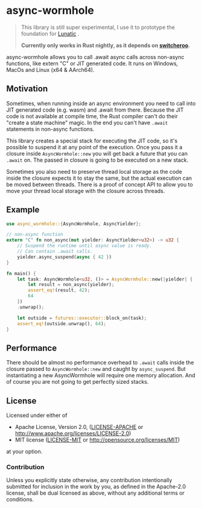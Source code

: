 # async-wormhole

> This library is still super experimental, I use it to prototype the foundation for
> [Lunatic](https://dev.to/bkolobara/lunatic-actor-based-webassembly-runtime-for-the-backend-36oj) .
>
> **Currently only works in Rust nightly, as it depends on [switcheroo](https://github.com/bkolobara/async-wormhole/tree/master/switcheroo).**

async-wormhole allows you to call .await async calls across non-async functions, like extern "C" or JIT generated code.
It runs on Windows, MacOs and Linux (x64 & AArch64).

## Motivation

Sometimes, when running inside an async environment you need to call into JIT generated code (e.g. wasm)
and .await from there. Because the JIT code is not available at compile time, the Rust compiler can't
do their "create a state machine" magic. In the end you can't have `.await` statements in non-async
functions.

This library creates a special stack for executing the JIT code, so it's possible to suspend it at any
point of the execution. Once you pass it a closure inside `AsyncWormhole::new` you will get back a future
that you can `.await` on. The passed in closure is going to be executed on a new stack.

Sometimes you also need to preserve thread local storage as the code inside the closure expects it to stay
the same, but the actual execution can be moved between threads. There is a proof of concept API to allow
you to move your thread local storage with the closure across threads.

## Example

```rust
use async_wormhole::{AsyncWormhole, AsyncYielder};

// non-async function
extern "C" fn non_async(mut yielder: AsyncYielder<u32>) -> u32 {
	// Suspend the runtime until async value is ready.
	// Can contain .await calls.
    yielder.async_suspend(async { 42 })
}

fn main() {
    let task: AsyncWormhole<u32, ()> = AsyncWormhole::new(|yielder| {
        let result = non_async(yielder);
        assert_eq!(result, 42);
        64
    })
    .unwrap();

    let outside = futures::executor::block_on(task);
    assert_eq!(outside.unwrap(), 64);
}
```

## Performance

There should be almost no performance overhead to `.await` calls inside the closure passed to
`AsyncWormhole::new` and caught by `async_suspend`.
But instantiating a new AsyncWormhole will require one memory allocation.
And of course you are not going to get perfectly sized stacks.

## License

Licensed under either of

- Apache License, Version 2.0, ([LICENSE-APACHE](LICENSE-APACHE) or http://www.apache.org/licenses/LICENSE-2.0)
- MIT license ([LICENSE-MIT](LICENSE-MIT) or http://opensource.org/licenses/MIT)

at your option.

### Contribution

Unless you explicitly state otherwise, any contribution intentionally
submitted for inclusion in the work by you, as defined in the Apache-2.0
license, shall be dual licensed as above, without any additional terms or
conditions.
